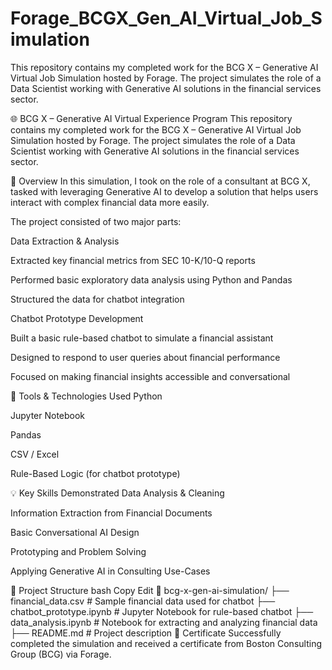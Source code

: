 # Forage_BCGX_Gen_AI_Virtual_Job_Simulation
This repository contains my completed work for the BCG X – Generative AI Virtual Job Simulation hosted by Forage. The project simulates the role of a Data Scientist working with Generative AI solutions in the financial services sector.

🌐 BCG X – Generative AI Virtual Experience Program
This repository contains my completed work for the BCG X – Generative AI Virtual Job Simulation hosted by Forage. The project simulates the role of a Data Scientist working with Generative AI solutions in the financial services sector.

📌 Overview
In this simulation, I took on the role of a consultant at BCG X, tasked with leveraging Generative AI to develop a solution that helps users interact with complex financial data more easily.

The project consisted of two major parts:

Data Extraction & Analysis

Extracted key financial metrics from SEC 10-K/10-Q reports

Performed basic exploratory data analysis using Python and Pandas

Structured the data for chatbot integration

Chatbot Prototype Development

Built a basic rule-based chatbot to simulate a financial assistant

Designed to respond to user queries about financial performance

Focused on making financial insights accessible and conversational

🔧 Tools & Technologies Used
Python

Jupyter Notebook

Pandas

CSV / Excel

Rule-Based Logic (for chatbot prototype)

💡 Key Skills Demonstrated
Data Analysis & Cleaning

Information Extraction from Financial Documents

Basic Conversational AI Design

Prototyping and Problem Solving

Applying Generative AI in Consulting Use-Cases

📁 Project Structure
bash
Copy
Edit
📂 bcg-x-gen-ai-simulation/
├── financial_data.csv          # Sample financial data used for chatbot
├── chatbot_prototype.ipynb     # Jupyter Notebook for rule-based chatbot
├── data_analysis.ipynb         # Notebook for extracting and analyzing financial data
├── README.md                   # Project description
🏅 Certificate
Successfully completed the simulation and received a certificate from Boston Consulting Group (BCG) via Forage.
